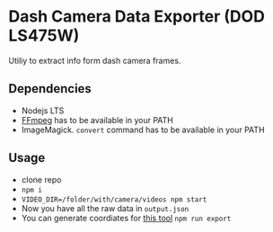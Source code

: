 # Dash Camera Data Exporter (DOD LS475W)

Utiliy to extract info form dash camera frames.

## Dependencies
- Nodejs LTS
- [FFmpeg](https://ffmpeg.org) has to be available in your PATH
- ImageMagick. `convert` command has to be available in your PATH


## Usage
- clone repo
- `npm i`
- `VIDEO_DIR=/folder/with/camera/videos npm start`
- Now you have all the raw data in `output.json`
- You can generate coordiates for [this tool](https://mobisoftinfotech.com/tools/plot-multiple-points-on-map/) `npm run export`
